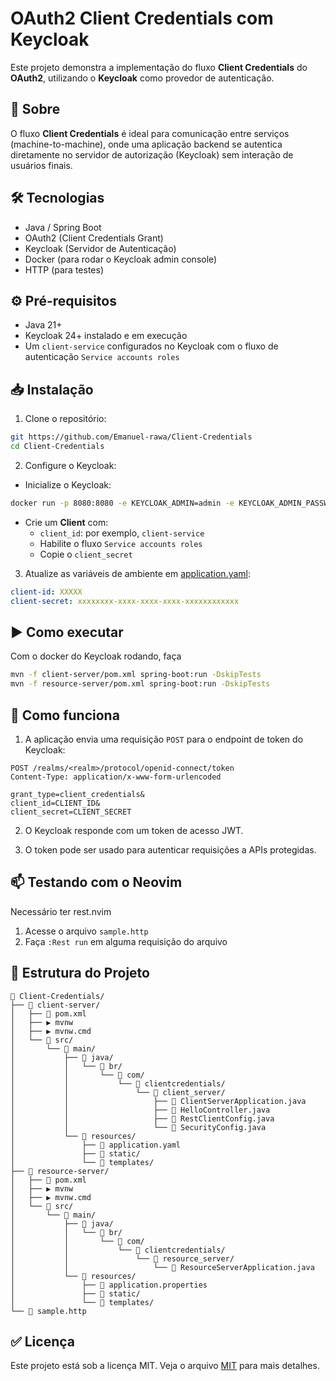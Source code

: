 # OAuth2 Client Credentials com Keycloak

Este projeto demonstra a implementação do fluxo **Client Credentials** do **OAuth2**, utilizando o **Keycloak** como provedor de autenticação.

## 🧾 Sobre

O fluxo **Client Credentials** é ideal para comunicação entre serviços (machine-to-machine), onde uma aplicação backend se autentica diretamente no servidor de autorização (Keycloak) sem interação de usuários finais.

## 🛠️ Tecnologias

- Java / Spring Boot
- OAuth2 (Client Credentials Grant)
- Keycloak (Servidor de Autenticação)
- Docker (para rodar o Keycloak admin console)
- HTTP (para testes)

## ⚙️ Pré-requisitos

- Java 21+
- Keycloak 24+ instalado e em execução
- Um `client-service` configurados no Keycloak com o fluxo de autenticação `Service accounts roles`

## 📥 Instalação

1. Clone o repositório:

```bash
git https://github.com/Emanuel-rawa/Client-Credentials
cd Client-Credentials
```

2. Configure o Keycloak:

- Inicialize o Keycloak:

```bash
docker run -p 8080:8080 -e KEYCLOAK_ADMIN=admin -e KEYCLOAK_ADMIN_PASSWORD=admin quay.io/keycloak/keycloak:22.0.5 start-dev
```

- Crie um **Client** com:
  - `client_id`: por exemplo, `client-service`
  - Habilite o fluxo `Service accounts roles`
  - Copie o `client_secret`

3. Atualize as variáveis de ambiente em [application.yaml](client-server/src/resource/application.yaml):

```yaml
client-id: XXXXX
client-secret: xxxxxxxx-xxxx-xxxx-xxxx-xxxxxxxxxxxx
```

## ▶️ Como executar

Com o docker do Keycloak rodando, faça

```bash
mvn -f client-server/pom.xml spring-boot:run -DskipTests
mvn -f resource-server/pom.xml spring-boot:run -DskipTests
```

## 🔐 Como funciona

1. A aplicação envia uma requisição `POST` para o endpoint de token do Keycloak:

```
POST /realms/<realm>/protocol/openid-connect/token
Content-Type: application/x-www-form-urlencoded

grant_type=client_credentials&
client_id=CLIENT_ID&
client_secret=CLIENT_SECRET
```

2. O Keycloak responde com um token de acesso JWT.

3. O token pode ser usado para autenticar requisições a APIs protegidas.

## 📫 Testando com o Neovim

Necessário ter rest.nvim

1. Acesse o arquivo `sample.http`
2. Faça `:Rest run` em alguma requisição do arquivo

## 📁 Estrutura do Projeto

```
📁 Client-Credentials/
├── 📁 client-server/
│   ├── 📄 pom.xml
│   ├── ▶️ mvnw
│   ├── ▶️ mvnw.cmd
│   └── 📁 src/
│       └── 📁 main/
│           ├── 📁 java/
│           │   └── 📁 br/
│           │       └── 📁 com/
│           │           └── 📁 clientcredentials/
│           │               └── 📁 client_server/
│           │                   ├── 📄 ClientServerApplication.java
│           │                   ├── 📄 HelloController.java
│           │                   ├── 📄 RestClientConfig.java
│           │                   └── 📄 SecurityConfig.java
│           └── 📁 resources/
│               ├── 📄 application.yaml
│               ├── 📁 static/
│               └── 📁 templates/
├── 📁 resource-server/
│   ├── 📄 pom.xml
│   ├── ▶️ mvnw
│   ├── ▶️ mvnw.cmd
│   └── 📁 src/
│       └── 📁 main/
│           ├── 📁 java/
│           │   └── 📁 br/
│           │       └── 📁 com/
│           │           └── 📁 clientcredentials/
│           │               └── 📁 resource_server/
│           │                   └── 📄 ResourceServerApplication.java
│           └── 📁 resources/
│               ├── 📄 application.properties
│               ├── 📁 static/
│               └── 📁 templates/
└── 📄 sample.http

```

## ✅ Licença

Este projeto está sob a licença MIT. Veja o arquivo [MIT](LICENSE) para mais detalhes.
